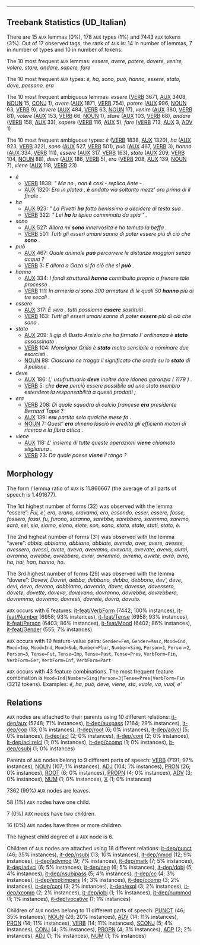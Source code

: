 

--------------------------------------------------------------------------------

## Treebank Statistics (UD_Italian)

There are 15 `AUX` lemmas (0%), 178 `AUX` types (1%) and 7443 `AUX` tokens (3%).
Out of 17 observed tags, the rank of `AUX` is: 14 in number of lemmas, 7 in number of types and 10 in number of tokens.

The 10 most frequent `AUX` lemmas: <em>essere, avere, potere, dovere, venire, volere, stare, andare, sapere, fare</em>

The 10 most frequent `AUX` types:  <em>è, ha, sono, può, hanno, essere, stato, deve, possono, era</em>

The 10 most frequent ambiguous lemmas: <em>essere</em> ([VERB]() 3671, [AUX]() 3408, [NOUN]() 15, [CONJ]() 1), <em>avere</em> ([AUX]() 1871, [VERB]() 754), <em>potere</em> ([AUX]() 996, [NOUN]() 63, [VERB]() 9), <em>dovere</em> ([AUX]() 484, [VERB]() 63, [NOUN]() 17), <em>venire</em> ([AUX]() 380, [VERB]() 81), <em>volere</em> ([AUX]() 153, [VERB]() 66, [NOUN]() 1), <em>stare</em> ([AUX]() 103, [VERB]() 68), <em>andare</em> ([VERB]() 158, [AUX]() 33), <em>sapere</em> ([VERB]() 116, [AUX]() 5), <em>fare</em> ([VERB]() 713, [AUX]() 3, [ADV]() 1)

The 10 most frequent ambiguous types:  <em>è</em> ([VERB]() 1838, [AUX]() 1320), <em>ha</em> ([AUX]() 923, [VERB]() 322), <em>sono</em> ([AUX]() 527, [VERB]() 501), <em>può</em> ([AUX]() 467, [VERB]() 3), <em>hanno</em> ([AUX]() 334, [VERB]() 111), <em>essere</em> ([AUX]() 317, [VERB]() 163), <em>stato</em> ([AUX]() 209, [VERB]() 104, [NOUN]() 88), <em>deve</em> ([AUX]() 186, [VERB]() 5), <em>era</em> ([VERB]() 208, [AUX]() 139, [NOUN]() 7), <em>viene</em> ([AUX]() 118, [VERB]() 23)


* <em>è</em>
  * [VERB]() 1838: <em>" Ma no , non <b>è</b> così - replica Ante - .</em>
  * [AUX]() 1320: <em>Era in platea , <b>è</b> andato via soltanto mezz' ora prima di il finale .</em>
* <em>ha</em>
  * [AUX]() 923: <em>" La Pivetti <b>ha</b> fatto benissimo a decidere di testa sua .</em>
  * [VERB]() 322: <em>" Lei <b>ha</b> la tipica camminata da spia " .</em>
* <em>sono</em>
  * [AUX]() 527: <em>Allora mi <b>sono</b> innervosita e ho temuto la beffa .</em>
  * [VERB]() 501: <em>Tutti gli esseri umani sanno di poter essere più di ciò che <b>sono</b> .</em>
* <em>può</em>
  * [AUX]() 467: <em>Quale animale <b>può</b> percorrere le distanze maggiori senza acqua ?</em>
  * [VERB]() 3: <em>E allora a Gaza si fa ciò che si <b>può</b> .</em>
* <em>hanno</em>
  * [AUX]() 334: <em>I fondi strutturali <b>hanno</b> contribuito proprio a frenare tale processo .</em>
  * [VERB]() 111: <em>In armeria ci sono 300 armature di le quali 50 <b>hanno</b> più di tre secoli .</em>
* <em>essere</em>
  * [AUX]() 317: <em>È vero , tutti possiamo <b>essere</b> sostituiti .</em>
  * [VERB]() 163: <em>Tutti gli esseri umani sanno di poter <b>essere</b> più di ciò che sono .</em>
* <em>stato</em>
  * [AUX]() 209: <em>Il gip di Busto Arsizio che ha firmato l' ordinanza è <b>stato</b> assassinato .</em>
  * [VERB]() 104: <em>Monsignor Grillo è <b>stato</b> molto sensibile a nominare due esorcisti .</em>
  * [NOUN]() 88: <em>Ciascuno ne tragga il significato che crede su lo <b>stato</b> di il pallone .</em>
* <em>deve</em>
  * [AUX]() 186: <em>L' usufruttuario <b>deve</b> inoltre dare idonea garanzia ( 1179 ) .</em>
  * [VERB]() 5: <em>che <b>deve</b> perciò essere possibile ad uno stato membro estendere la responsabilità a questi prodotti ;</em>
* <em>era</em>
  * [VERB]() 208: <em>Di quale squadra di calcio francese <b>era</b> presidente Bernard Tapie ?</em>
  * [AUX]() 139: <em><b>era</b> partito solo qualche mese fa .</em>
  * [NOUN]() 7: <em>Quest' <b>era</b> almeno lasciò in eredità gli efficienti motori di ricerca e la fibra ottica .</em>
* <em>viene</em>
  * [AUX]() 118: <em>L' insieme di tutte queste operazioni <b>viene</b> chiamato stigliatura .</em>
  * [VERB]() 23: <em>Da quale paese <b>viene</b> il tango ?</em>

## Morphology

The form / lemma ratio of `AUX` is 11.866667 (the average of all parts of speech is 1.491677).

The 1st highest number of forms (32) was observed with the lemma “essere”: <em>Fui, e', era, erano, eravamo, ero, essendo, esser, essere, fosse, fossero, fossi, fu, furono, saranno, sarebbe, sarebbero, saremmo, saremo, sarà, sei, sia, siamo, siano, siete, son, sono, stata, state, stati, stato, è</em>.

The 2nd highest number of forms (31) was observed with the lemma “avere”: <em>abbia, abbiamo, abbiano, abbiate, avendo, aver, avere, avesse, avessero, avessi, avete, aveva, avevamo, avevano, avevate, avevo, avrai, avranno, avrebbe, avrebbero, avrei, avremmo, avremo, avrete, avrà, avrò, ha, hai, han, hanno, ho</em>.

The 3rd highest number of forms (29) was observed with the lemma “dovere”: <em>Dovevi, Dovrei, debba, debbano, debbo, debbono, dev', deve, devi, devo, devono, dobbiamo, dovendo, dover, dovesse, dovessero, dovete, dovette, doveva, dovevano, dovranno, dovrebbe, dovrebbero, dovremmo, dovremo, dovresti, dovrete, dovrà, dovuto</em>.

`AUX` occurs with 6 features: [it-feat/VerbForm]() (7442; 100% instances), [it-feat/Number]() (6958; 93% instances), [it-feat/Tense]() (6958; 93% instances), [it-feat/Person]() (6403; 86% instances), [it-feat/Mood]() (6402; 86% instances), [it-feat/Gender]() (555; 7% instances)

`AUX` occurs with 19 feature-value pairs: `Gender=Fem`, `Gender=Masc`, `Mood=Cnd`, `Mood=Imp`, `Mood=Ind`, `Mood=Sub`, `Number=Plur`, `Number=Sing`, `Person=1`, `Person=2`, `Person=3`, `Tense=Fut`, `Tense=Imp`, `Tense=Past`, `Tense=Pres`, `VerbForm=Fin`, `VerbForm=Ger`, `VerbForm=Inf`, `VerbForm=Part`

`AUX` occurs with 43 feature combinations.
The most frequent feature combination is `Mood=Ind|Number=Sing|Person=3|Tense=Pres|VerbForm=Fin` (3212 tokens).
Examples: <em>è, ha, può, deve, viene, sta, vuole, va, vuol, e'</em>


## Relations

`AUX` nodes are attached to their parents using 10 different relations: [it-dep/aux]() (5248; 71% instances), [it-dep/auxpass]() (2164; 29% instances), [it-dep/cop]() (13; 0% instances), [it-dep/root]() (6; 0% instances), [it-dep/advcl]() (5; 0% instances), [it-dep/acl]() (2; 0% instances), [it-dep/conj]() (2; 0% instances), [it-dep/acl:relcl]() (1; 0% instances), [it-dep/ccomp]() (1; 0% instances), [it-dep/csubj]() (1; 0% instances)

Parents of `AUX` nodes belong to 9 different parts of speech: [VERB]() (7191; 97% instances), [NOUN]() (107; 1% instances), [ADJ]() (104; 1% instances), [PRON]() (26; 0% instances), [ROOT]() (6; 0% instances), [PROPN]() (4; 0% instances), [ADV]() (3; 0% instances), [NUM]() (1; 0% instances), [X]() (1; 0% instances)

7362 (99%) `AUX` nodes are leaves.

58 (1%) `AUX` nodes have one child.

7 (0%) `AUX` nodes have two children.

16 (0%) `AUX` nodes have three or more children.

The highest child degree of a `AUX` node is 6.

Children of `AUX` nodes are attached using 18 different relations: [it-dep/punct]() (46; 35% instances), [it-dep/nsubj]() (13; 10% instances), [it-dep/nmod]() (12; 9% instances), [it-dep/advmod]() (9; 7% instances), [it-dep/mark]() (7; 5% instances), [it-dep/advcl]() (6; 5% instances), [it-dep/neg]() (6; 5% instances), [it-dep/dobj]() (5; 4% instances), [it-dep/nsubjpass]() (5; 4% instances), [it-dep/cc]() (4; 3% instances), [it-dep/expl:impers]() (4; 3% instances), [it-dep/ccomp]() (3; 2% instances), [it-dep/conj]() (3; 2% instances), [it-dep/expl]() (3; 2% instances), [it-dep/xcomp]() (2; 2% instances), [it-dep/iobj]() (1; 1% instances), [it-dep/nummod]() (1; 1% instances), [it-dep/vocative]() (1; 1% instances)

Children of `AUX` nodes belong to 11 different parts of speech: [PUNCT]() (46; 35% instances), [NOUN]() (26; 20% instances), [ADV]() (14; 11% instances), [PRON]() (14; 11% instances), [VERB]() (14; 11% instances), [SCONJ]() (5; 4% instances), [CONJ]() (4; 3% instances), [PROPN]() (4; 3% instances), [ADP]() (2; 2% instances), [ADJ]() (1; 1% instances), [NUM]() (1; 1% instances)

